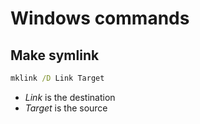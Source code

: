 # Windows commands

## Make symlink

```cmd
mklink /D Link Target
```

- _Link_ is the destination
- _Target_ is the source
